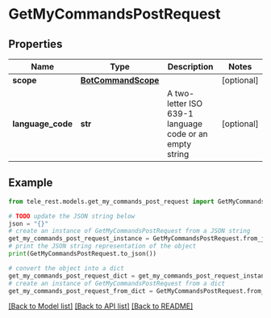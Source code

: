 # GetMyCommandsPostRequest


## Properties

Name | Type | Description | Notes
------------ | ------------- | ------------- | -------------
**scope** | [**BotCommandScope**](BotCommandScope.md) |  | [optional] 
**language_code** | **str** | A two-letter ISO 639-1 language code or an empty string | [optional] 

## Example

```python
from tele_rest.models.get_my_commands_post_request import GetMyCommandsPostRequest

# TODO update the JSON string below
json = "{}"
# create an instance of GetMyCommandsPostRequest from a JSON string
get_my_commands_post_request_instance = GetMyCommandsPostRequest.from_json(json)
# print the JSON string representation of the object
print(GetMyCommandsPostRequest.to_json())

# convert the object into a dict
get_my_commands_post_request_dict = get_my_commands_post_request_instance.to_dict()
# create an instance of GetMyCommandsPostRequest from a dict
get_my_commands_post_request_from_dict = GetMyCommandsPostRequest.from_dict(get_my_commands_post_request_dict)
```
[[Back to Model list]](../README.md#documentation-for-models) [[Back to API list]](../README.md#documentation-for-api-endpoints) [[Back to README]](../README.md)


